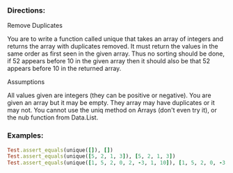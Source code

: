 ### Directions:

Remove Duplicates

You are to write a function called unique that takes an array of integers and returns the array with duplicates removed. It must return the values in the same order as first seen in the given array. Thus no sorting should be done, if 52 appears before 10 in the given array then it should also be that 52 appears before 10 in the returned array.

Assumptions

All values given are integers (they can be positive or negative).
You are given an array but it may be empty.
They array may have duplicates or it may not.
You cannot use the uniq method on Arrays (don't even try it), or the nub function from Data.List.

### Examples:

```ruby
Test.assert_equals(unique([]), [])
Test.assert_equals(unique([5, 2, 1, 3]), [5, 2, 1, 3])
Test.assert_equals(unique([1, 5, 2, 0, 2, -3, 1, 10]), [1, 5, 2, 0, -3, 10])
```